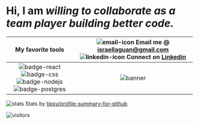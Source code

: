 # Hi, I am *willing to collaborate as a team player building better code.*

| My favorite tools |![email-icon][] Email me @ [israellaguan@gmail.com][] ![linkedin-icon][] Connect on [Linkedin][]
| :---: | :---:
| ![badge-react][] ![badge-css] ![badge-nodejs][] ![badge-postgres] | ![banner][]

![stats][]
Stats by [tipsy/profile-summary-for-github][]

![visitors](https://visitor-badge.glitch.me/badge?page_id=Israel-Laguan/Israel-Laguan)

[pic]: https://avatars2.githubusercontent.com/u/36519478?s=460&v=4
[email-icon]: https://img.icons8.com/color/48/000000/message-squared.png
[israellaguan@gmail.com]: mailto:israellaguan@gmail.com
[linkedin-icon]: https://img.icons8.com/color/48/000000/linkedin.png
[Linkedin]: https://www.linkedin.com/in/israellaguan
[github-icon]: https://img.icons8.com/color/48/000000/github--v1.png
[GitHub]: https://github.com/Israel-Laguan
[badge-nodejs]: https://img.shields.io/badge/node.js-V14.x-339933?style=for-the-badge&logo=node.js
[badge-postgres]: https://img.shields.io/badge/database-postgreSQL-47A248?style=for-the-badge&logo=postgresql
[badge-react]: https://img.shields.io/badge/React-16+-61DAFB?style=for-the-badge&logo=react
[badge-css]: https://img.shields.io/badge/style-CSS-1572B6?style=for-the-badge&logo=css3
[banner]: https://github.com/Israel-Laguan/Israel-Laguan/raw/master/docs/banner.jpg
[stats]: https://github.com/Israel-Laguan/Israel-Laguan/raw/master/docs/github_stats.png
[tipsy/profile-summary-for-github]: https://profile-summary-for-github.com/user/israel-laguan
